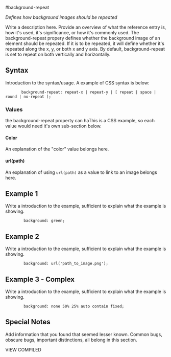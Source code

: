 #background-repeat

*Defines how background images should be repeated*

Write a description here. Provide an overview of what the reference entry is, how it's used, it's significance, or how it's commonly used.
The background-repeat propery defines whether the background image of an element should be repeated. If it is to be repeated, it will define whether it's repeated along the x, y, or both x and y axis. By default, background-repeat is set to repeat on both vertically and horizontally.

## Syntax

Introduction to the syntax/usage. A example of CSS syntax is below:

```
       background-repeat: repeat-x | repeat-y | [ repeat | space | round | no-repeat ];
```

### Values

the background-repeat property can haThis is a CSS example, so each value would need it's own sub-section below.

#### Color

An explanation of the "color" value belongs here.

#### url(path)

An explanation of using `url(path)` as a value to link to an image belongs here.

## Example 1

Write a introduction to the example, sufficient to explain what the example is showing.

```
        background: green;
```

## Example 2

Write a introduction to the example, sufficient to explain what the example is showing.

```
        background: url('path_to_image.png');
```

## Example 3 - Complex

Write a introduction to the example, sufficient to explain what the example is showing.

```
        background: none 50% 25% auto contain fixed;
```

## Special Notes

Add information that you found that seemed lesser known. Common bugs, obscure bugs, important distinctions, all belong in this section.

VIEW COMPILED
